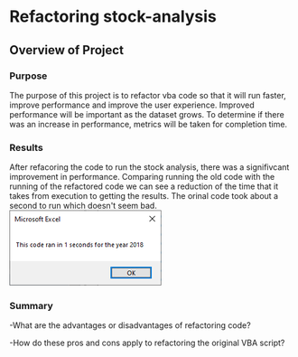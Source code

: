 # Refactoring stock-analysis

## Overview of Project

### Purpose
The purpose of this project is to refactor vba code so that it will run faster, improve performance and improve the user experience. Improved performance will be important as the dataset grows. To determine if there was an increase in performance, metrics will be taken for completion time.
### Results
After refacoring the code to run the stock analysis, there was a signifivcant improvement in performance. Comparing running the old code with the running of the refactored code we can see a reduction of the time that it takes from execution to getting the results. The orinal code took about a second to run which doesn't seem bad.
![This is an image](https://github.com/chsaporito/stock-analysis/blob/main/Resources/VBA_Challenge_2018.png)

### Summary

-What are the advantages or disadvantages of refactoring code?

-How do these pros and cons apply to refactoring the original VBA script?

